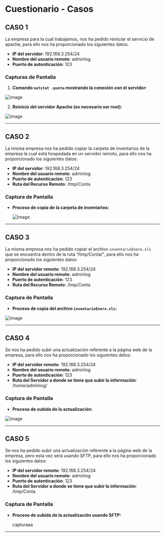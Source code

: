 # Cuestionario - Casos

## CASO 1
La empresa para la cual trabajamos, nos ha pedido reiniciar el servicio de apache, para ello nos ha proporcionado los siguientes datos:

- **IP del servidor**: 192.168.3.254/24
- **Nombre del usuario remoto**: adminlog
- **Puerto de autenticación**: 123

### Capturas de Pantalla
1. **Comando `netstat -punta` mostrando la conexión con el servidor:**
 
 ![image](https://github.com/user-attachments/assets/773ae71a-877c-47fc-82cd-c1979178c456)


2. **Reinicio del servidor Apache (es necesario ser root):**

![image](https://github.com/user-attachments/assets/934d2370-c19b-428b-b81c-aa841f36e7c6)


---

## CASO 2
La misma empresa nos ha pedido copiar la carpeta de inventarios de la empresa la cual está hospedada en un servidor remoto, para ello nos ha proporcionado los siguientes datos:

- **IP del servidor**: 192.168.3.254/24
- **Nombre del usuario remoto**: adminlog
- **Puerto de autenticación**: 123
- **Ruta del Recurso Remoto**: /tmp/Conta

### Captura de Pantalla
- **Proceso de copia de la carpeta de inventarios:**
  
  ![image](https://github.com/user-attachments/assets/6d68101d-ef50-4fbf-8088-829ca7157d29)


---

## CASO 3
La misma empresa nos ha pedido copiar el archivo `inventarioEnero.xls` que se encuentra dentro de la ruta “/tmp/Conta/”, para ello nos ha proporcionado los siguientes datos:

- **IP del servidor remoto**: 192.168.3.254/24
- **Nombre del usuario remoto**: adminlog
- **Puerto de autenticación**: 123
- **Ruta del Recurso Remoto**: /tmp/Conta

### Captura de Pantalla
- **Proceso de copia del archivo `inventarioEnero.xls`:**
  
![image](https://github.com/user-attachments/assets/b05486c4-7043-416e-94b8-792857befb9c)


---

## CASO 4
Se nos ha pedido subir una actualización referente a la página web de la empresa, para ello nos ha proporcionado los siguientes datos:

- **IP del servidor remoto**: 192.168.3.254/24
- **Nombre del usuario remoto**: adminlog
- **Puerto de autenticación**: 123
- **Ruta del Servidor a donde se tiene que subir la información**: /home/adminlog/

### Captura de Pantalla
- **Proceso de subida de la actualización:**
 
![image](https://github.com/user-attachments/assets/7d75d437-6c24-449d-889d-1cc8a0cf9281)


---

## CASO 5
Se nos ha pedido subir una actualización referente a la página web de la empresa, pero esta vez será usando SFTP, para ello nos ha proporcionado los siguientes datos:

- **IP del servidor remoto**: 192.168.3.254/24
- **Nombre del usuario remoto**: adminlog
- **Puerto de autenticación**: 123
- **Ruta del Servidor a donde se tiene que subir la información**: /tmp/Conta

### Captura de Pantalla
- **Proceso de subida de la actualización usando SFTP:**

  capturaaa
---

